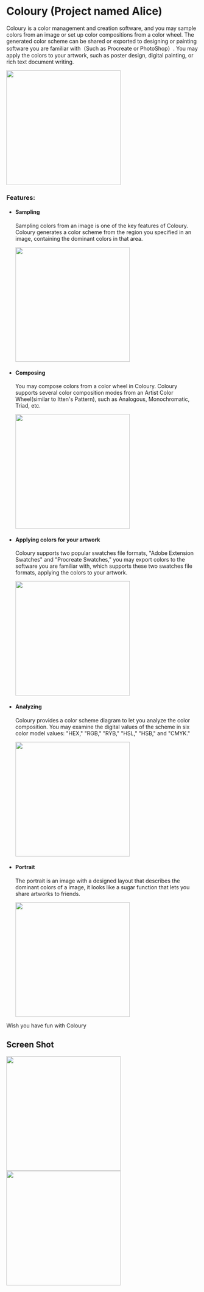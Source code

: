 # Coloury (Project named Alice)

Coloury is a color management and creation software, and you may sample colors from an image or set up color compositions from a color wheel. The generated color scheme can be shared or exported to designing or painting software you are familiar with（Such as Procreate or PhotoShop）. You may apply the colors to your artwork, such as poster design, digital painting, or rich text document writing.

<img src="https://github.com/yuqingcai/Alice/blob/main/Alice/Resource/Prompt/prompt-startup.png" width="300">

### Features:

-   #### Sampling

    Sampling colors from an image is one of the key features of Coloury. Coloury generates a color scheme from the region you specified in an image, containing the dominant colors in that area.

    <img src="https://github.com/yuqingcai/Alice/blob/main/Alice/Resource/Prompt/prompt-color-sample.png" width="300">

-   #### Composing

    You may compose colors from a color wheel in Coloury. Coloury supports several color composition modes from an Artist Color Wheel(similar to Itten's Pattern), such as Analogous, Monochromatic, Triad, etc.

    <img src="https://github.com/yuqingcai/Alice/blob/main/Alice/Resource/Prompt/prompt-color-composition.png" width="300">

-   #### Applying colors for your artwork

    Coloury supports two popular swatches file formats, "Adobe Extension Swatches" and "Procreate Swatches," you may export colors to the software you are familiar with, which supports these two swatches file formats, applying the colors to your artwork.

    <img src="https://github.com/yuqingcai/Alice/blob/main/Alice/Resource/Prompt/prompt-scheme-table.png" width="300">

-   #### Analyzing

    Coloury provides a color scheme diagram to let you analyze the color composition. You may examine the digital values of the scheme in six color model values: "HEX," "RGB," "RYB," "HSL," "HSB," and "CMYK."

    <img src="https://github.com/yuqingcai/Alice/blob/main/Alice/Resource/Prompt/prompt-diagram.png" width="300">

-   #### Portrait

    The portrait is an image with a designed layout that describes the dominant colors of a image, it looks like a sugar function that lets you share artworks to friends.

    <img src="https://github.com/yuqingcai/Alice/blob/main/Alice/Resource/Prompt/prompt-portrait.png" width="300">

Wish you have fun with Coloury

## Screen Shot

<img src="https://github.com/yuqingcai/Alice/blob/main/Alice/Resource/Prompt/color-sample.gif" width="300"> 
<img src="https://github.com/yuqingcai/Alice/blob/main/Alice/Resource/Prompt/color-composition.gif" width="300">
